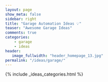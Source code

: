 ```yaml
---
layout: page
show_meta: false
sidebar: right
title: "Garage Automation Ideas 💡"
teaser: "Awesome Garage Ideas"
comments: true
categories:
    - garage
    - ideas
header:
   image_fullwidth: "header_homepage_13.jpg"
permalink: "/ideas/garage/"
---
```


{% include _ideas_categories.html %}